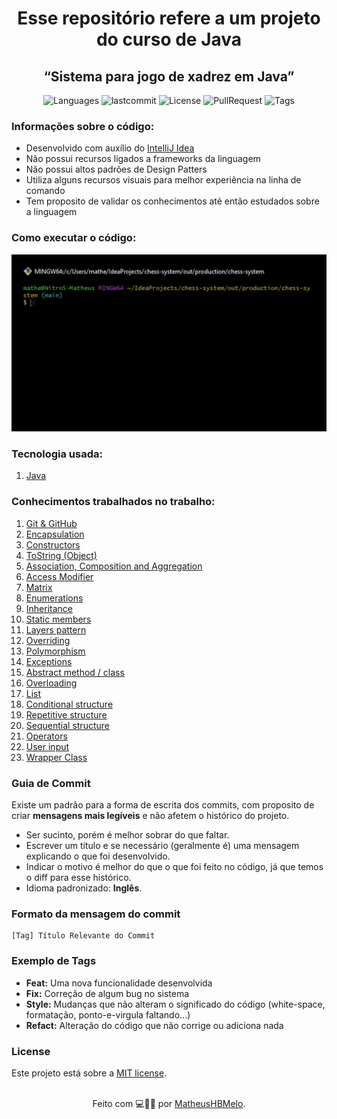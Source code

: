 <div align="center">

# Esse repositório refere a um projeto do curso de Java

## “Sistema para jogo de xadrez em Java”

</div>

<p align="center">
  <img alt="Languages" src="https://img.shields.io/github/languages/count/matheushbmelo/chess-system-java?color=brightgreen&label=Linguagens" />
  <img alt="lastcommit" src="https://img.shields.io/github/last-commit/matheushbmelo/chess-system-java?color=brightgreen&label=Ultimo commit" />
  <img alt="License" src="https://img.shields.io/github/license/matheushbmelo/chess-system-java?color=brightgreen&label=Licenca" />
  <img alt="PullRequest" src="https://img.shields.io/github/issues-pr/matheushbmelo/chess-system-java?color=brightgreen&label=Pull%20Request" />
  <img alt="Tags" src="https://img.shields.io/github/v/release/matheushbmelo/chess-system-java?color=brightgreen&include_prereleases&label=Vers%C3%A3o" />
</p>

### Informações sobre o código:

* Desenvolvido com auxílio do [IntelliJ Idea](https://www.jetbrains.com/pt-br/idea/)
* Não possui recursos ligados a frameworks da linguagem
* Não possui altos padrões de Design Patters
* Utiliza alguns recursos visuais para melhor experiência na linha de comando
* Tem proposito de validar os conhecimentos até então estudados sobre a linguagem

### Como executar o código:

<div align="center"> <img src="https://raw.githubusercontent.com/MatheusHBMelo/chess-system-java/main/img/gif.gif" alt="Gif xadrez"></div>

### Tecnologia usada:

1. [Java](https://www.w3schools.com/java/)

### Conhecimentos trabalhados no trabalho:

1. [Git & GitHub](https://docs.github.com/pt/get-started/using-git/about-git)
2. [Encapsulation](https://www.geeksforgeeks.org/encapsulation-in-java/)
3. [Constructors](https://www.geeksforgeeks.org/constructors-in-java/)
4. [ToString (Object)](https://www.geeksforgeeks.org/object-tostring-method-in-java/)
5. [Association, Composition and Aggregation](https://www.geeksforgeeks.org/association-composition-aggregation-java/)
6. [Access Modifier](https://www.geeksforgeeks.org/access-modifiers-java/)
7. [Matrix](https://www.geeksforgeeks.org/multidimensional-arrays-in-java/)
8. [Enumerations](https://www.geeksforgeeks.org/enum-in-java/)
9. [Inheritance](https://www.geeksforgeeks.org/inheritance-in-java/)
10. [Static members](https://www.geeksforgeeks.org/static-keyword-java/)
11. [Layers pattern](https://www.geeksforgeeks.org/mvc-design-pattern/)
12. [Overriding](https://www.geeksforgeeks.org/overriding-in-java/)
13. [Polymorphism](https://www.geeksforgeeks.org/polymorphism-in-java/)
14. [Exceptions](https://www.geeksforgeeks.org/exceptions-in-java/)
15. [Abstract method / class](https://www.geeksforgeeks.org/abstraction-in-java-2/)
16. [Overloading](https://www.geeksforgeeks.org/method-overloading-in-java/)
17. [List](https://www.geeksforgeeks.org/list-interface-java-examples/)
18. [Conditional structure](https://www.geeksforgeeks.org/decision-making-javaif-else-switch-break-continue-jump/)
19. [Repetitive structure](https://www.geeksforgeeks.org/loops-in-java/)
20. [Sequential structure](https://www.geeksforgeeks.org/control-structures-in-programming-languages/)
21. [Operators](https://www.geeksforgeeks.org/operators-in-java/)
22. [User input](https://www.w3schools.com/java/java_user_input.asp)
23. [Wrapper Class](https://www.geeksforgeeks.org/wrapper-classes-java/)

### Guia de Commit

Existe um padrão para a forma de escrita dos commits, com proposito de criar **mensagens mais legíveis** e não afetem o histórico do projeto.

* Ser sucinto, porém é melhor sobrar do que faltar.
* Escrever um título e se necessário (geralmente é) uma mensagem explicando o que foi desenvolvido.
* Indicar o motivo é melhor do que o que foi feito no código, já que temos o diff para esse histórico.
* Idioma padronizado: **Inglês**.

### Formato da mensagem do commit

````
[Tag] Título Relevante do Commit
````

### Exemplo de Tags

* **Feat:** Uma nova funcionalidade desenvolvida
* **Fix:** Correção de algum bug no sistema
* **Style:** Mudanças que não alteram o significado do código (white-space, formatação, ponto-e-virgula faltando...)
* **Refact:** Alteração do código que não corrige ou adiciona nada

### License

Este projeto está sobre a [MIT license](./LICENSE).<br><br>

<div align="center">

Feito com 💻👨‍💻 por [MatheusHBMelo](https://www.linkedin.com/in/matheushbmelo/).

</div>

